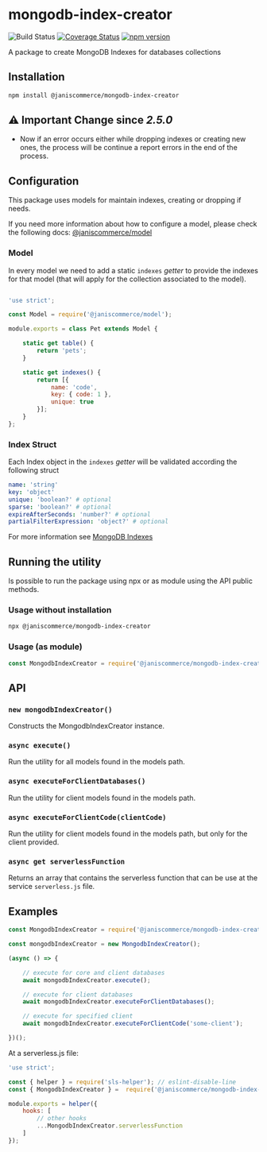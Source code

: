 # mongodb-index-creator

![Build Status](https://github.com/janis-commerce/mongodb-index-creator/workflows/Build%20Status/badge.svg)
[![Coverage Status](https://coveralls.io/repos/github/janis-commerce/mongodb-index-creator/badge.svg?branch=master)](https://coveralls.io/github/janis-commerce/mongodb-index-creator?branch=master)
[![npm version](https://badge.fury.io/js/%40janiscommerce%2Fmongodb-index-creator.svg)](https://www.npmjs.com/package/@janiscommerce/mongodb-index-creator)

A package to create MongoDB Indexes for databases collections

## Installation
```sh
npm install @janiscommerce/mongodb-index-creator
```

## :warning: Important Change since _2.5.0_
- Now if an error occurs either while dropping indexes or creating new ones, the process will be continue a report errors in the end of the process.

## Configuration
This package uses models for maintain indexes, creating or dropping if needs.

If you need more information about how to configure a model, please check the following docs: [@janiscommerce/model](https://www.npmjs.com/package/@janiscommerce/model)

### Model
In every model we need to add a static `indexes` _getter_ to provide the indexes for that model (that will apply for the collection associated to the model).

```js

'use strict';

const Model = require('@janiscommerce/model');

module.exports = class Pet extends Model {

	static get table() {
		return 'pets';
	}

	static get indexes() {
		return [{
			name: 'code',
			key: { code: 1 },
			unique: true
		}];
	}
};

```

### Index Struct
Each Index object in the `indexes` _getter_ will be validated according the following struct

```yaml
name: 'string'
key: 'object'
unique: 'boolean?' # optional
sparse: 'boolean?' # optional
expireAfterSeconds: 'number?' # optional
partialFilterExpression: 'object?' # optional
```

For more information see [MongoDB Indexes](https://docs.mongodb.com/manual/indexes/)

## Running the utility

Is possible to run the package using npx or as module using the API public methods.

### Usage without installation
```sh
npx @janiscommerce/mongodb-index-creator
```

### Usage (as module)
```js
const MongodbIndexCreator = require('@janiscommerce/mongodb-index-creator');
```

## API

### **`new mongodbIndexCreator()`**

Constructs the MongodbIndexCreator instance.

### **`async execute()`**

Run the utility for all models found in the models path.

### **`async executeForClientDatabases()`**

Run the utility for client models found in the models path.

### **`async executeForClientCode(clientCode)`**

Run the utility for client models found in the models path, but only for the client provided.

### **`async get serverlessFunction`**
Returns an array that contains the serverless function that can be use at the service `serverless.js` file.

## Examples

```js
const MongodbIndexCreator = require('@janiscommerce/mongodb-index-creator');

const mongodbIndexCreator = new MongodbIndexCreator();

(async () => {

	// execute for core and client databases
	await mongodbIndexCreator.execute();

	// execute for client databases
	await mongodbIndexCreator.executeForClientDatabases();

	// execute for specified client
	await mongodbIndexCreator.executeForClientCode('some-client');

})();
```

At a serverless.js file:
```js
'use strict';

const { helper } = require('sls-helper'); // eslint-disable-line
const { MongodbIndexCreator } =  require('@janiscommerce/mongodb-index-creator');

module.exports = helper({
	hooks: [
		// other hooks
		...MongodbIndexCreator.serverlessFunction
	]
});
```